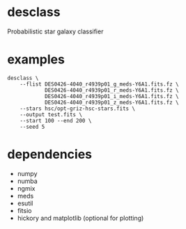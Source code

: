 # desclass

Probabilistic star galaxy classifier

# examples

```
desclass \
    --flist DES0426-4040_r4939p01_g_meds-Y6A1.fits.fz \
            DES0426-4040_r4939p01_r_meds-Y6A1.fits.fz \
            DES0426-4040_r4939p01_i_meds-Y6A1.fits.fz \
            DES0426-4040_r4939p01_z_meds-Y6A1.fits.fz \
    --stars hsc/opt-griz-hsc-stars.fits \
    --output test.fits \
    --start 100 --end 200 \
    --seed 5
```
# dependencies

- numpy
- numba
- ngmix
- meds
- esutil
- fitsio
- hickory and matplotlib (optional for plotting)

